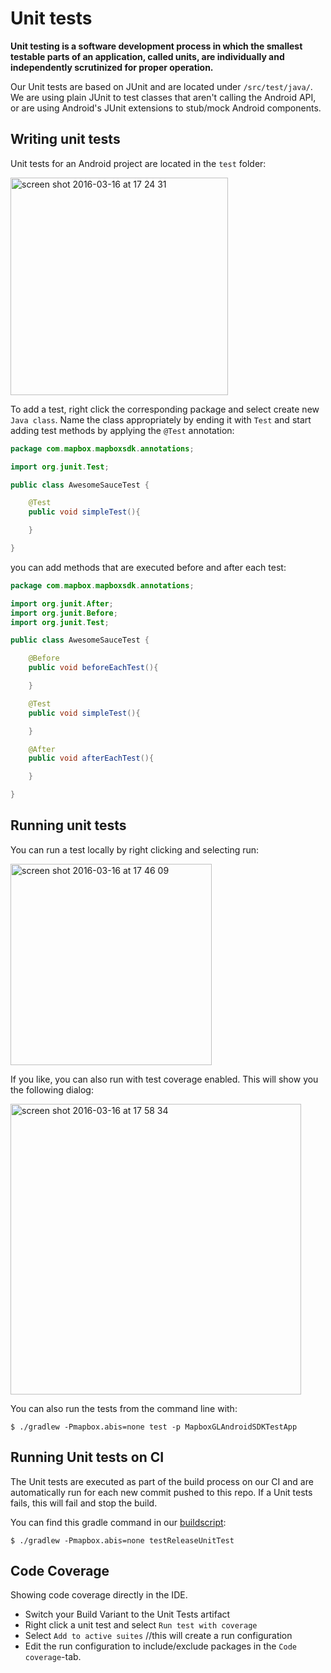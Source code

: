 # Unit tests
**Unit testing is a software development process in which the smallest testable parts of an application, called units, are individually and independently scrutinized for proper operation.**

Our Unit tests are based on JUnit and are located under `/src/test/java/`.
We are using plain JUnit to test classes that aren't calling the Android API,
or are using Android's JUnit extensions to stub/mock Android components.

## Writing unit tests
Unit tests for an Android project are located in the `test` folder:

<img width="348" alt="screen shot 2016-03-16 at 17 24 31" src="https://cloud.githubusercontent.com/assets/2151639/13829301/9ea62418-eb9c-11e5-8ab3-9d6c6bed80a3.png">

To add a test, right click the corresponding package and select create new `Java class`. Name the class appropriately by ending it with `Test` and start adding test methods by applying the `@Test` annotation:

```java
package com.mapbox.mapboxsdk.annotations;

import org.junit.Test;

public class AwesomeSauceTest {

    @Test
    public void simpleTest(){

    }

}

```

you can add methods that are executed before and after each test:

```java
package com.mapbox.mapboxsdk.annotations;

import org.junit.After;
import org.junit.Before;
import org.junit.Test;

public class AwesomeSauceTest {

    @Before
    public void beforeEachTest(){

    }

    @Test
    public void simpleTest(){

    }

    @After
    public void afterEachTest(){

    }

}
```

## Running unit tests
You can run a test locally by right clicking and selecting run:

<img width="322" alt="screen shot 2016-03-16 at 17 46 09" src="https://cloud.githubusercontent.com/assets/2151639/13829762/0877af18-eb9f-11e5-87df-6dfb3be64beb.png">

If you like, you can also run with test coverage enabled. This will show you the following dialog:

<img width="465" alt="screen shot 2016-03-16 at 17 58 34" src="https://cloud.githubusercontent.com/assets/2151639/13830064/d097aeca-eba0-11e5-94bd-e38fd1079937.png">

You can also run the tests from the command line with:

```
$ ./gradlew -Pmapbox.abis=none test -p MapboxGLAndroidSDKTestApp
```

## Running Unit tests on CI
The Unit tests are executed as part of the build process on our CI and are
automatically run for each new commit pushed to this repo. If a Unit tests
fails, this will fail and stop the build.

You can find this gradle command in our [buildscript](https://github.com/mapbox/mapbox-gl-native/blob/master/circle.yml#L146-L215):

```
$ ./gradlew -Pmapbox.abis=none testReleaseUnitTest
```


## Code Coverage
Showing code coverage directly in the IDE.
- Switch your Build Variant to the Unit Tests artifact
- Right click a unit test and select `Run test with coverage`
- Select `Add to active suites` //this will create a run configuration
- Edit the run configuration to include/exclude packages in the `Code coverage`-tab.
